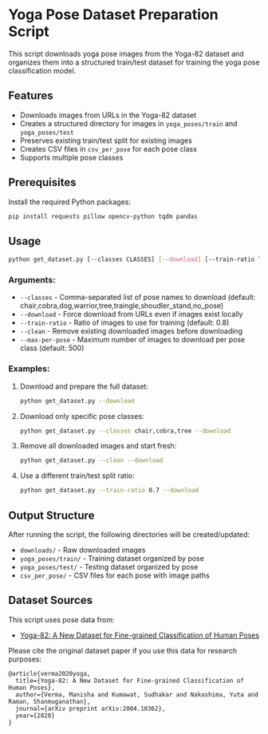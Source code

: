 # Yoga Pose Dataset Preparation Script

This script downloads yoga pose images from the Yoga-82 dataset and organizes them into a structured train/test dataset for training the yoga pose classification model.

## Features

- Downloads images from URLs in the Yoga-82 dataset
- Creates a structured directory for images in `yoga_poses/train` and `yoga_poses/test`
- Preserves existing train/test split for existing images
- Creates CSV files in `csv_per_pose` for each pose class
- Supports multiple pose classes

## Prerequisites

Install the required Python packages:

```bash
pip install requests pillow opencv-python tqdm pandas
```

## Usage

```bash
python get_dataset.py [--classes CLASSES] [--download] [--train-ratio TRAIN_RATIO] [--clean] [--max-per-pose MAX_PER_POSE]
```

### Arguments:

- `--classes` - Comma-separated list of pose names to download (default: chair,cobra,dog,warrior,tree,traingle,shoudler_stand,no_pose)
- `--download` - Force download from URLs even if images exist locally
- `--train-ratio` - Ratio of images to use for training (default: 0.8)
- `--clean` - Remove existing downloaded images before downloading
- `--max-per-pose` - Maximum number of images to download per pose class (default: 500)

### Examples:

1. Download and prepare the full dataset:
   ```bash
   python get_dataset.py --download
   ```

2. Download only specific pose classes:
   ```bash
   python get_dataset.py --classes chair,cobra,tree --download
   ```

3. Remove all downloaded images and start fresh:
   ```bash
   python get_dataset.py --clean --download
   ```

4. Use a different train/test split ratio:
   ```bash
   python get_dataset.py --train-ratio 0.7 --download
   ```

## Output Structure

After running the script, the following directories will be created/updated:

- `downloads/` - Raw downloaded images
- `yoga_poses/train/` - Training dataset organized by pose
- `yoga_poses/test/` - Testing dataset organized by pose
- `csv_per_pose/` - CSV files for each pose with image paths

## Dataset Sources

This script uses pose data from:

- [Yoga-82: A New Dataset for Fine-grained Classification of Human Poses](https://arxiv.org/abs/2004.10362)

Please cite the original dataset paper if you use this data for research purposes:

```
@article{verma2020yoga,
  title={Yoga-82: A New Dataset for Fine-grained Classification of Human Poses},
  author={Verma, Manisha and Kumawat, Sudhakar and Nakashima, Yuta and Raman, Shanmuganathan},
  journal={arXiv preprint arXiv:2004.10362},
  year={2020}
}
```
